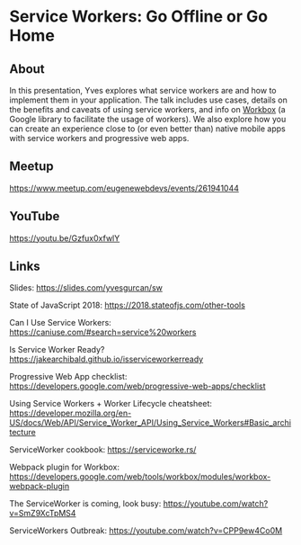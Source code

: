 # Service Workers: Go Offline or Go Home

## About

In this presentation, Yves explores what service workers are and how to implement them in your application. The talk includes use cases, details on the benefits and caveats of using service workers, and info on [Workbox](https://developers.google.com/web/tools/workbox) (a Google library to facilitate the usage of workers). We also explore how you can create an experience close to (or even better than) native mobile apps with service workers and progressive web apps.

## Meetup

https://www.meetup.com/eugenewebdevs/events/261941044

## YouTube

https://youtu.be/Gzfux0xfwlY

## Links

Slides: https://slides.com/yvesgurcan/sw

State of JavaScript 2018: https://2018.stateofjs.com/other-tools

Can I Use Service Workers: https://caniuse.com/#search=service%20workers

Is Service Worker Ready? https://jakearchibald.github.io/isserviceworkerready

Progressive Web App checklist: https://developers.google.com/web/progressive-web-apps/checklist

Using Service Workers + Worker Lifecycle cheatsheet: https://developer.mozilla.org/en-US/docs/Web/API/Service_Worker_API/Using_Service_Workers#Basic_architecture

ServiceWorker cookbook: https://serviceworke.rs/

Webpack plugin for Workbox: https://developers.google.com/web/tools/workbox/modules/workbox-webpack-plugin

The ServiceWorker is coming, look busy: https://youtube.com/watch?v=SmZ9XcTpMS4

ServiceWorkers Outbreak: https://youtube.com/watch?v=CPP9ew4Co0M
